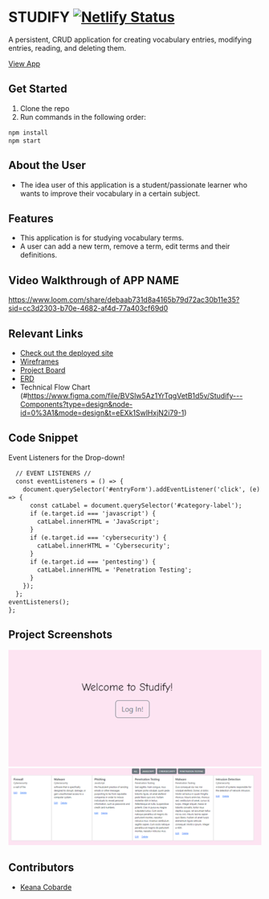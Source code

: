 # STUDIFY   [![Netlify Status](https://api.netlify.com/api/v1/badges/4ab7e730-7ed3-4cfd-a988-66195e79a991/deploy-status)](https://studifyassignment.netlify.app)
<!-- update the netlify badge above with your own badge that you can find at netlify under settings/general#status-badges -->

A persistent, CRUD application for creating vocabulary entries, modifying entries, reading, and deleting them. 

[View App](#https://studifyassignment.netlify.app)

## Get Started <!-- OPTIONAL, but doesn't hurt -->
1. Clone the repo
2. Run commands in the following order: 
```
npm install
npm start
```
## About the User <!-- This is a scaled down user persona -->
- The idea user of this application is a student/passionate learner who wants to improve their vocabulary in a certain subject.

## Features <!-- List your app features using bullets! Do NOT use a paragraph. No one will read that! -->
- This application is for studying vocabulary terms.
- A user can add a new term, remove a term, edit terms and their definitions.

## Video Walkthrough of APP NAME <!-- A loom link is sufficient -->
https://www.loom.com/share/debaab731d8a4165b79d72ac30b11e35?sid=cc3d2303-b70e-4682-af4d-77a403cf69d0

## Relevant Links <!-- Link to all the things that are required outside of the ones that have their own section -->
- [Check out the deployed site](#https://studifyassignment.netlify.app)
- [Wireframes](#https://www.figma.com/file/IW4jF3GnzCFLYbEXlgFNIZ/MVP)
- [Project Board](#https://github.com/users/keanacobarde/projects/6/views/1)
- [ERD](#https://dbdiagram.io/d/64f35c4602bd1c4a5eda2adb)
- Technical Flow Chart (#https://www.figma.com/file/BVSlw5Az1YrTqgVetB1d5v/Studify---Components?type=design&node-id=0%3A1&mode=design&t=eEXk1SwlHxjN2i79-1)
## Code Snippet <!-- OPTIONAL, but doesn't hurt -->
Event Listeners for the Drop-down! 
```
  // EVENT LISTENERS //
  const eventListeners = () => {
    document.querySelector('#entryForm').addEventListener('click', (e) => {
      const catLabel = document.querySelector('#category-label');
      if (e.target.id === 'javascript') {
        catLabel.innerHTML = 'JavaScript';
      }
      if (e.target.id === 'cybersecurity') {
        catLabel.innerHTML = 'Cybersecurity';
      }
      if (e.target.id === 'pentesting') {
        catLabel.innerHTML = 'Penetration Testing';
      }
    });
  };
eventListeners();
};
```

## Project Screenshots <!-- These can be inside of your project. Look at the repos from class and see how the images are included in the readme -->
<img width="auto" alt="Your Alt" src="assets\Screenshot 2023-09-09 100045.png">
<img width="auto" alt="Your Alt" src="assets\vocab.png">

## Contributors
- [Keana Cobarde](https://github.com/keanacobarde)
